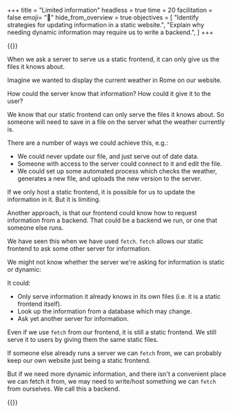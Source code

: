 +++
title = "Limited information"
headless = true
time = 20
facilitation = false
emoji= "📖"
hide_from_overview = true
objectives = [
    "Identify strategies for updating information in a static website.",
    "Explain why needing dynamic information may require us to write a backend.",
]
+++

{{<multiple-choice
   question="What is a frontend?"
   answers="Everything needed to make a website work. | The part of the website the user directly interacts with. | The part of a website that stores data."
   feedback="No - a frontend is just one part of a website. Some websites only have a frontend, but many of other parts too. | Right! | No - The frontend is generally stateless (doesn't store data)."
   correct="1" >}}

When we ask a server to serve us a static frontend, it can only give us the files it knows about.

Imagine we wanted to display the current weather in Rome on our website.

How could the server know that information? How could it give it to the user?

We know that our static frontend can only serve the files it knows about. So someone will need to save in a file on the server what the weather currently is.

There are a number of ways we could achieve this, e.g.:
* We could never update our file, and just serve out of date data.
* Someone with access to the server could connect to it and edit the file.
* We could set up some automated process which checks the weather, generates a new file, and uploads the new version to the server.

If we only host a static frontend, it is possible for us to update the information in it. But it is limiting.

Another approach, is that our frontend could know how to request information from a backend. That could be a backend we run, or one that someone else runs.

We have seen this when we have used `fetch`. `fetch` allows our static frontend to ask some other server for information.

We might not know whether the server we're asking for information is static or dynamic:

It could:
* Only serve information it already knows in its own files (i.e. it is a static frontend itself).
* Look up the information from a database which may change.
* Ask yet another server for information.

Even if we use `fetch` from our frontend, it is still a static frontend. We still serve it to users by giving them the same static files.

If someone else already runs a server we can `fetch` from, we can probably keep our own website just being a static frontend.

But if we need more dynamic information, and there isn't a convenient place we can fetch it from, we may need to write/host something we can `fetch` from ourselves. We call this a backend.

{{<multiple-choice
   question="What is a backend?"
   answers="Everything needed to make a website work. | A part of the website that we didn't write. | A part of the website the user doesn't directly interact with."
   feedback="No - websites need frontends so that people can actually interact with them. | No - sometimes we may talk to a backend we didn't write, but this isn't always the case. | Right! A backend may supply information to a frontend, which will actually display it to the user."
   correct="2" >}}
